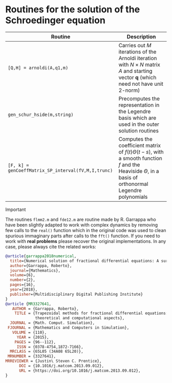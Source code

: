 # Routines for the solution of the Schroedinger equation

| **Routine** | **Description** |
|-------------|-----------------|
|`[Q,H] = arnoldi(A,q1,m)` | Carries out $M$ iterations of the Arnoldi iteration with $N \times N$ matrix $A$ and starting vector $\mathbf{q}$ (which need not have unit 2-norm)|
|`gen_schur_hside(m,string)` | Precomputes the representation in the Legendre basis which are used in the outer solution routines |
| `[F, k] = genCoeffMatrix_SP_interval(fV,M,I,trunc)` | Computes the coefficient matrix of $f(t)\Theta(t-s)$, with a smooth function $f$ and the Heaviside $\Theta$, in a basis of orthonormal Legendre polynomials |


> [!IMPORTANT]
> The routines `flmm2.m` and `fde12.m` are routine made by R. Garrappa
> who have been slightly adapted to work with complex dynamics by removing
> few calls to the `real()` function which in the original code was used 
> to clean spurious immaginary parts after calls to the `fft()` function.
> If you need to work with **real problems** please recover the original
> implementations. In any case, please always cite the related works:
> ```bibtex
> @article{garrappa2018numerical,
>	title={Numerical solution of fractional differential equations: A survey and a software tutorial},
>	author={Garrappa, Roberto},
>	journal={Mathematics},
>	volume={6},
>	number={2},
>	pages={16},
>	year={2018},
>	publisher={Multidisciplinary Digital Publishing Institute}
>}
>@article {MR3327641,
>    AUTHOR = {Garrappa, Roberto},
>     TITLE = {Trapezoidal methods for fractional differential equations:
>              theoretical and computational aspects},
>   JOURNAL = {Math. Comput. Simulation},
>  FJOURNAL = {Mathematics and Computers in Simulation},
>    VOLUME = {110},
>      YEAR = {2015},
>     PAGES = {96--112},
>      ISSN = {0378-4754,1872-7166},
>   MRCLASS = {65L05 (34A08 65L20)},
>  MRNUMBER = {3327641},
> MRREVIEWER = {Justin\ Steven C. Prentice},
>       DOI = {10.1016/j.matcom.2013.09.012},
>       URL = {https://doi.org/10.1016/j.matcom.2013.09.012},
>}
>```